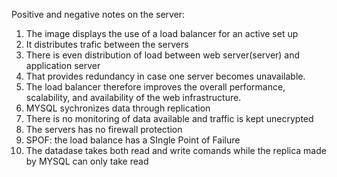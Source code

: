 Positive and negative notes on the server:
1. The image displays the use of a load balancer for an active set up
2. It distributes trafic between the servers
3. There is even distribution of load between web server(server) and application server
4. That provides redundancy in case one server becomes unavailable. 
5. The load balancer therefore improves the overall performance, scalability, and availability of the web infrastructure.
6. MYSQL sychronizes data through replication
7. There is no monitoring of data available and traffic is kept unecrypted
8. The servers has no firewall protection 
9. SPOF: the load balance has a SIngle Point of Failure
10. The datadase takes both read and write comands while the replica made by MYSQL can only take read


